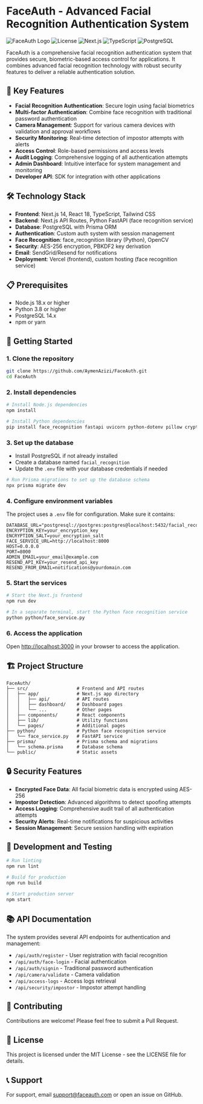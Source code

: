 # FaceAuth - Advanced Facial Recognition Authentication System

![FaceAuth Logo](https://img.shields.io/badge/FaceAuth-2.3.1-blue)
![License](https://img.shields.io/badge/license-MIT-green)
![Next.js](https://img.shields.io/badge/Next.js-14.2.5-black)
![TypeScript](https://img.shields.io/badge/TypeScript-5.x-blue)
![PostgreSQL](https://img.shields.io/badge/PostgreSQL-14.5-blue)

FaceAuth is a comprehensive facial recognition authentication system that provides secure, biometric-based access control for applications. It combines advanced facial recognition technology with robust security features to deliver a reliable authentication solution.

## 🔑 Key Features

- **Facial Recognition Authentication**: Secure login using facial biometrics
- **Multi-factor Authentication**: Combine face recognition with traditional password authentication
- **Camera Management**: Support for various camera devices with validation and approval workflows
- **Security Monitoring**: Real-time detection of impostor attempts with alerts
- **Access Control**: Role-based permissions and access levels
- **Audit Logging**: Comprehensive logging of all authentication attempts
- **Admin Dashboard**: Intuitive interface for system management and monitoring
- **Developer API**: SDK for integration with other applications

## 🛠️ Technology Stack

- **Frontend**: Next.js 14, React 18, TypeScript, Tailwind CSS
- **Backend**: Next.js API Routes, Python FastAPI (face recognition service)
- **Database**: PostgreSQL with Prisma ORM
- **Authentication**: Custom auth system with session management
- **Face Recognition**: face_recognition library (Python), OpenCV
- **Security**: AES-256 encryption, PBKDF2 key derivation
- **Email**: SendGrid/Resend for notifications
- **Deployment**: Vercel (frontend), custom hosting (face recognition service)

## 📋 Prerequisites

- Node.js 18.x or higher
- Python 3.8 or higher
- PostgreSQL 14.x
- npm or yarn

## 🚀 Getting Started

### 1. Clone the repository

```bash
git clone https://github.com/AymenAzizi/FaceAuth.git
cd FaceAuth
```

### 2. Install dependencies

```bash
# Install Node.js dependencies
npm install

# Install Python dependencies
pip install face_recognition fastapi uvicorn python-dotenv pillow cryptography opencv-python
```

### 3. Set up the database

- Install PostgreSQL if not already installed
- Create a database named `facial_recognition`
- Update the `.env` file with your database credentials if needed

```bash
# Run Prisma migrations to set up the database schema
npx prisma migrate dev
```

### 4. Configure environment variables

The project uses a `.env` file for configuration. Make sure it contains:

```
DATABASE_URL="postgresql://postgres:postgres@localhost:5432/facial_recognition"
ENCRYPTION_KEY=your_encryption_key
ENCRYPTION_SALT=your_encryption_salt
FACE_SERVICE_URL=http://localhost:8000
HOST=0.0.0.0
PORT=8000
ADMIN_EMAIL=your_email@example.com
RESEND_API_KEY=your_resend_api_key
RESEND_FROM_EMAIL=notifications@yourdomain.com
```

### 5. Start the services

```bash
# Start the Next.js frontend
npm run dev

# In a separate terminal, start the Python face recognition service
python python/face_service.py
```

### 6. Access the application

Open [http://localhost:3000](http://localhost:3000) in your browser to access the application.

## 🏗️ Project Structure

```
FaceAuth/
├── src/                  # Frontend and API routes
│   ├── app/              # Next.js app directory
│   │   ├── api/          # API routes
│   │   ├── dashboard/    # Dashboard pages
│   │   └── ...           # Other pages
│   ├── components/       # React components
│   ├── lib/              # Utility functions
│   └── pages/            # Additional pages
├── python/               # Python face recognition service
│   └── face_service.py   # FastAPI service
├── prisma/               # Prisma schema and migrations
│   └── schema.prisma     # Database schema
└── public/               # Static assets
```

## 🔒 Security Features

- **Encrypted Face Data**: All facial biometric data is encrypted using AES-256
- **Impostor Detection**: Advanced algorithms to detect spoofing attempts
- **Access Logging**: Comprehensive audit trail of all authentication attempts
- **Security Alerts**: Real-time notifications for suspicious activities
- **Session Management**: Secure session handling with expiration

## 🧪 Development and Testing

```bash
# Run linting
npm run lint

# Build for production
npm run build

# Start production server
npm start
```

## 📚 API Documentation

The system provides several API endpoints for authentication and management:

- `/api/auth/register` - User registration with facial recognition
- `/api/auth/face-login` - Facial authentication
- `/api/auth/signin` - Traditional password authentication
- `/api/camera/validate` - Camera validation
- `/api/access-logs` - Access logs retrieval
- `/api/security/impostor` - Impostor attempt handling

## 🤝 Contributing

Contributions are welcome! Please feel free to submit a Pull Request.

## 📄 License

This project is licensed under the MIT License - see the LICENSE file for details.

## 📞 Support

For support, email support@faceauth.com or open an issue on GitHub.
